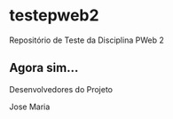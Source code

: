 # testepweb2
Repositório de Teste da Disciplina PWeb 2

## Agora sim...


Desenvolvedores do Projeto

Jose 
Maria

